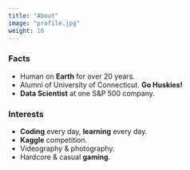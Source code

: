```yaml
---
title: "About"
image: "profile.jpg"
weight: 10
---
```


### Facts

* Human on **Earth** for over 20 years.
* Alumni of University of Connecticut. **Go Huskies!**
* **Data Scientist** at one S&P 500 company.


### Interests

* **Coding** every day, **learning** every day.
* **Kaggle** competition.
* Videography & photography.
* Hardcore & casual **gaming**.
